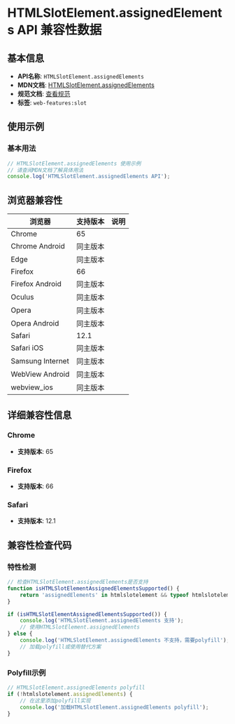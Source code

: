 # HTMLSlotElement.assignedElements API 兼容性数据

## 基本信息

- **API名称**: `HTMLSlotElement.assignedElements`
- **MDN文档**: [HTMLSlotElement.assignedElements](https://developer.mozilla.org/docs/Web/API/HTMLSlotElement/assignedElements)
- **规范文档**: [查看规范](https://html.spec.whatwg.org/multipage/scripting.html#dom-slot-assignedelements-dev)
- **标签**: `web-features:slot`

## 使用示例

### 基本用法

```javascript
// HTMLSlotElement.assignedElements 使用示例
// 请查阅MDN文档了解具体用法
console.log('HTMLSlotElement.assignedElements API');
```

## 浏览器兼容性

| 浏览器 | 支持版本 | 说明 |
|--------|----------|------|
| Chrome | 65 |  |
| Chrome Android | 同主版本 |  |
| Edge | 同主版本 |  |
| Firefox | 66 |  |
| Firefox Android | 同主版本 |  |
| Oculus | 同主版本 |  |
| Opera | 同主版本 |  |
| Opera Android | 同主版本 |  |
| Safari | 12.1 |  |
| Safari iOS | 同主版本 |  |
| Samsung Internet | 同主版本 |  |
| WebView Android | 同主版本 |  |
| webview_ios | 同主版本 |  |

## 详细兼容性信息

### Chrome

- **支持版本**: 65

### Firefox

- **支持版本**: 66

### Safari

- **支持版本**: 12.1

## 兼容性检查代码

### 特性检测

```javascript
// 检查HTMLSlotElement.assignedElements是否支持
function isHTMLSlotElementAssignedElementsSupported() {
    return 'assignedElements' in htmlslotelement && typeof htmlslotelement.assignedElements === 'function';
}

if (isHTMLSlotElementAssignedElementsSupported()) {
    console.log('HTMLSlotElement.assignedElements 支持');
    // 使用HTMLSlotElement.assignedElements
} else {
    console.log('HTMLSlotElement.assignedElements 不支持，需要polyfill');
    // 加载polyfill或使用替代方案
}
```

### Polyfill示例

```javascript
// HTMLSlotElement.assignedElements polyfill
if (!htmlslotelement.assignedElements) {
    // 在这里添加polyfill实现
    console.log('加载HTMLSlotElement.assignedElements polyfill');
}
```

